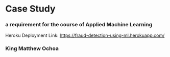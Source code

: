 # Case Study 
### a requirement for the course of Applied Machine Learning
Heroku Deployment Link: 
https://fraud-detection-using-ml.herokuapp.com/
### King Matthew Ochoa